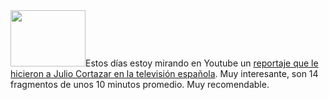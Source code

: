 <html><body><img class="alignleft size-full wp-image-3619" title="cortazarYoutube" src="/wp-content/uploads/2012/01/cortazarYoutube.jpg" alt="" width="120" height="90">Estos días estoy mirando en Youtube un <a href="http://www.youtube.com/results?search_query=julio+cortazar+a+fondo&amp;oq=julio+cortazar+a+fondo&amp;aq=f&amp;aqi=g1&amp;aql=&amp;gs_sm=e&amp;gs_upl=876l3853l0l4041l22l19l0l5l5l3l427l2702l3.6.3.1.1l14l0" target="_blank">reportaje que le hicieron a Julio Cortazar en la televisión española</a>. Muy interesante, son 14 fragmentos de unos 10 minutos promedio. Muy recomendable.</body></html>